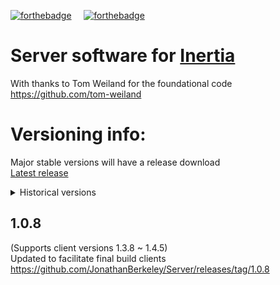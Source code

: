 [![forthebadge](https://forthebadge.com/images/badges/works-on-my-machine.svg)](https://forthebadge.com) &nbsp;&nbsp;&nbsp; [![forthebadge](https://forthebadge.com/images/badges/uses-badges.svg)](https://forthebadge.com)
# Server software for [Inertia](https://github.com/JonathanBerkeley/Inertia)
With thanks to Tom Weiland for the foundational code https://github.com/tom-weiland

# Versioning info:
Major stable versions will have a release download     
[Latest release](https://github.com/JonathanBerkeley/Server/releases/tag/1.0.8)
<details>
  <summary>Historical versions</summary>

## Unversioned
Early development / unstable

## 0.9.0 - 0.9.1
Unworking versions for testing

## 0.9.2
Working server version

## 0.9.3 
Cleaned up version with decluttered server logging  
https://github.com/JonathanBerkeley/Server/releases/tag/0.9.3

## 0.9.4 
Projectile handling code reintroduced, server supports projectile data
https://github.com/JonathanBerkeley/Server/releases/tag/0.9.4

## 0.9.5 - 0.9.6
Versions that now support multiplayer chat

## 0.9.7
Foundational support for chat commands. New chat command with usage:
/msg [user] \[message]

## 0.9.8
Added support for disconnect alert packets, to alert other clients that a client has disconnected.

## 0.9.9 - 1.0.0
(Supports client version 1.2.0)    
Added server-client flags to communicate errors to the client (such as server full or username taken etc).    
Reformatted server console messages.   
Client version now communicated to the server.    
Fixed issue with server being full sending clients to ghost server.    
https://github.com/JonathanBerkeley/Server/releases/tag/1.0.0

## 1.0.1 - 1.0.3
(Supports client version 1.2.3 - 1.2.4)    
Large amount of changes, including many more flags being sent to the user to describe errors.    
Many new validation implementations for users, such as checking their username isn't taken, their message to the chat wasn't whitespace etc.    
Now has a whitelist of client versions it accepts to stop old clients crashing the server.    
Fixed other minor issues (such as dictionary desync when declining a user before full connection).    

## 1.0.4
(Supports client versions 1.2.3 - 1.2.7)    
Bugfixes and minor changes.    
https://github.com/JonathanBerkeley/Server/releases/tag/1.0.4

## 1.0.5
(Supports client versions 1.2.8)    
More client validation now in place.     
Server generates token that the client must also generate to establish connection.    

## 1.0.7
(Supports client versions 1.2.8 ~ 1.4.1)    
Minor changes.    
Updated to facilitate new clients    
https://github.com/JonathanBerkeley/Server/releases/tag/1.0.7

</details>

## 1.0.8
(Supports client versions 1.3.8 ~ 1.4.5)    
Updated to facilitate final build clients    
https://github.com/JonathanBerkeley/Server/releases/tag/1.0.8
